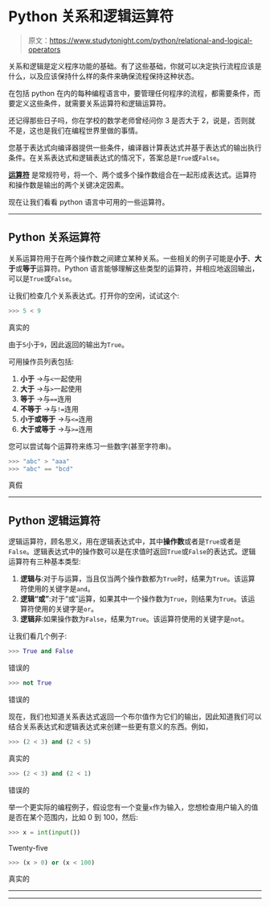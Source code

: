# Python 关系和逻辑运算符

> 原文：<https://www.studytonight.com/python/relational-and-logical-operators>

关系和逻辑是定义程序功能的基础。有了这些基础，你就可以决定执行流程应该是什么，以及应该保持什么样的条件来确保流程保持这种状态。

在包括 python 在内的每种编程语言中，要管理任何程序的流程，都需要条件，而要定义这些条件，就需要关系运算符和逻辑运算符。

还记得那些日子吗，你在学校的数学老师曾经问你 3 是否大于 2，说是，否则就不是，这也是我们在编程世界里做的事情。

您基于表达式向编译器提供一些条件，编译器计算表达式并基于表达式的输出执行条件。在关系表达式和逻辑表达式的情况下，答案总是`True`或`False`。

**[运算符](operators-in-python)** 是常规符号，将一个、两个或多个操作数组合在一起形成表达式。运算符和操作数是输出的两个关键决定因素。

现在让我们看看 python 语言中可用的一些运算符。

* * *

## Python 关系运算符

关系运算符用于在两个操作数之间建立某种关系。一些相关的例子可能是**小于**、**大于**或**等于**运算符。Python 语言能够理解这些类型的运算符，并相应地返回输出，可以是`True`或`False`。

让我们检查几个关系表达式。打开你的空闲，试试这个:

```py
>>> 5 < 9
```

真实的

由于`5`小于`9`，因此返回的输出为`True`。

可用操作员列表包括:

1.  **小于** →与`<`一起使用
2.  **大于** →与`>`一起使用
3.  **等于** →与`==`连用
4.  **不等于** →与`!=`连用
5.  **小于或等于** →与`<=`连用
6.  **大于或等于** →与`>=`连用

您可以尝试每个运算符来练习一些数字(甚至字符串)。

```py
>>> "abc" > "aaa"
>>> "abc" == "bcd" 
```

真假

* * *

## Python 逻辑运算符

逻辑运算符，顾名思义，用在逻辑表达式中，其中**操作数**或者是`True`或者是`False`。逻辑表达式中的操作数可以是在求值时返回`True`或`False`的表达式。逻辑运算符有三种基本类型:

1.  **逻辑与**:对于与运算，当且仅当两个操作数都为`True`时，结果为`True`。该运算符使用的关键字是`and`。
2.  **逻辑“或”**:对于“或”运算，如果其中一个操作数为`True`，则结果为`True`。该运算符使用的关键字是`or`。
3.  **逻辑非**:如果操作数为`False`，结果为`True`。该运算符使用的关键字是`not`。

让我们看几个例子:

```py
>>> True and False
```

错误的

```py
>>> not True
```

错误的

现在，我们也知道关系表达式返回一个布尔值作为它们的输出，因此知道我们可以结合关系表达式和逻辑表达式来创建一些更有意义的东西。例如，

```py
>>> (2 < 3) and (2 < 5)
```

真实的

```py
>>> (2 < 3) and (2 < 1)
```

错误的

举一个更实际的编程例子，假设您有一个变量`x`作为输入，您想检查用户输入的值是否在某个范围内，比如 0 到 100，然后:

```py
>>> x = int(input())
```

Twenty-five

```py
>>> (x > 0) or (x < 100)
```

真实的

* * *

* * *